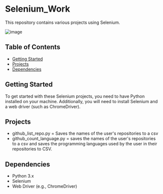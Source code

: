 # Selenium_Work

This repository contains various projects using Selenium.

![image](https://github.com/user-attachments/assets/8285bff0-f8c0-4c4a-b8e5-79e9c00f5195)




## Table of Contents
- [Getting Started](#getting-started)
- [Projects](#projects)
- [Dependencies](#dependencies)


## Getting Started

To get started with these Selenium projects, you need to have Python installed on your machine. Additionally, you will need to install Selenium and a web driver (such as ChromeDriver).

## Projects

- github_list_repo.py = Saves the names of the user's repositories to a csv
- github_count_language.py  = saves the names of the user's repositories to a csv and saves the programming languages ​​used by the user in their repositories to CSV.

## Dependencies
- Python 3.x
- Selenium
- Web Driver (e.g., ChromeDriver)

